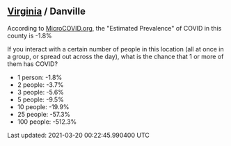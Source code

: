 
## [Virginia](/united-states/virginia) / Danville

According to [MicroCOVID.org](http://microcovid.org),
the "Estimated Prevalence" of COVID in this county is -1.8%

If you interact with a certain number of people in this location
(all at once in a group, or spread out across the day), what is the chance that
1 or more of them has COVID?

- 1 person: -1.8%
- 2 people: -3.7%
- 3 people: -5.6%
- 5 people: -9.5%
- 10 people: -19.9%
- 25 people: -57.3%
- 100 people: -512.3%

Last updated: 2021-03-20 00:22:45.990400 UTC
